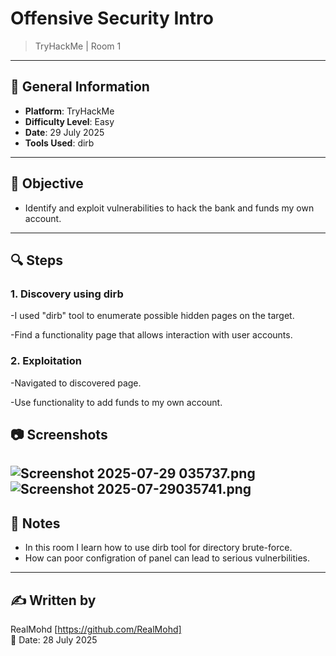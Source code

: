 # ️Offensive Security Intro
>TryHackMe | Room 1

---

## 📌 General Information
- **Platform**: TryHackMe
- **Difficulty Level**: Easy
- **Date**: 29 July 2025
- **Tools Used**: dirb

---

## 🧠 Objective
- Identify and exploit vulnerabilities to hack the bank and funds my own account.

---

## 🔍 Steps

### 1. **Discovery using dirb**
-I used "dirb" tool to enumerate possible hidden pages on the target.

-Find a functionality page that allows interaction with user accounts.
### 2. **Exploitation**
-Navigated to discovered page.

-Use functionality to add funds to my own account.





## 📷 Screenshots 
![Screenshot 2025-07-29 035737.png](https://www.dropbox.com/scl/fi/4z7k74t6iflg6dzka0g4l/Screenshot-2025-07-29-035737.png?rlkey=9h8uyw58izyswb3a9drf6jmkw&dl=0&raw=1)
![Screenshot 2025-07-29035741.png](https://www.dropbox.com/scl/fi/thtvuxtgm16ehpb2d5914/Screenshot-2025-07-29-035741.png?rlkey=xnbhyl4mkd4mj77vhipql5bmn&dl=0&raw=1)
---
## 📌 Notes
- In this room I learn how to use dirb tool for directory brute-force.
- How can poor configration of panel can lead to serious vulnerbilities.

---

## ✍️ Written by
RealMohd  [https://github.com/RealMohd]  
📅 Date: 28 July 2025
